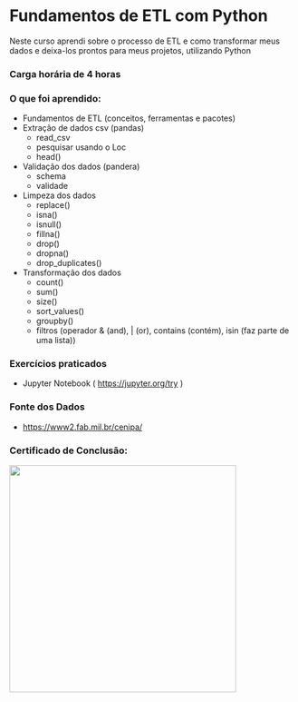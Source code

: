 # Fundamentos de ETL com Python

Neste curso aprendi sobre o processo de ETL e como transformar meus dados e 
deixa-los prontos para meus projetos, utilizando Python

### Carga horária de 4 horas


### O que foi aprendido:
- Fundamentos de ETL (conceitos, ferramentas e pacotes)
- Extração de dados csv (pandas)
  * read_csv
  * pesquisar usando o Loc
  * head()
- Validação dos dados (pandera)
  * schema
  * validade
- Limpeza dos dados
  * replace()
  * isna()
  * isnull()
  * fillna()
  * drop()
  * dropna()
  * drop_duplicates()
- Transformação dos dados
  * count()
  * sum()
  * size()
  * sort_values()
  * groupby()
  * filtros (operador & (and), | (or), contains (contém), isin (faz parte de uma lista))


### Exercícios praticados
- Jupyter Notebook ( https://jupyter.org/try )


### Fonte dos Dados
- https://www2.fab.mil.br/cenipa/


### Certificado de Conclusão:

<img src="" width="400">


